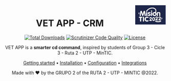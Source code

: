 <a href="https://mintic.gov.co/">
    <img src="https://github.com/raulrobinson/grupo2ruta2utp/blob/master/img/boxes-13434_reprule_twitter_img_default_logo.png" alt="Ruta2 logo" title="Ruta2" align="right" height="60" />
</a>

<div align="center">

# VET APP - CRM 

[![Total Downloads](https://poser.pugx.org/aimeos/aimeos-typo3/d/total.svg)](https://packagist.org/packages/aimeos/aimeos-typo3)
[![Scrutinizer Code Quality](https://scrutinizer-ci.com/g/aimeos/aimeos-typo3/badges/quality-score.png?b=master)](https://scrutinizer-ci.com/g/aimeos/aimeos-typo3/?branch=master)
[![License](https://poser.pugx.org/aimeos/aimeos-typo3/license.svg)](https://packagist.org/packages/aimeos/aimeos-typo3)

VET APP is a **smarter cd command**, inspired by students of Group 3 - Cicle 3 - Ruta 2 - UTP - MinTIC.

[Getting started](#getting-started) •
[Installation](#installation) •
[Configuration](#configuration) •
[Integrations](#third-party-integrations)

Made with :heart: by the GRUPO 2 of the RUTA 2 - UTP - MINTIC @2022.

</div>